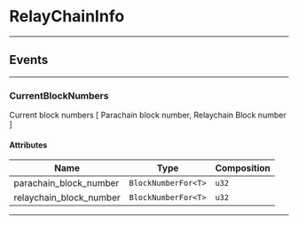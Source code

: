 
# RelayChainInfo

---------
## Events

---------
### CurrentBlockNumbers
Current block numbers
[ Parachain block number, Relaychain Block number ]
#### Attributes
| Name | Type | Composition
| -------- | -------- | -------- |
| parachain_block_number | `BlockNumberFor<T>` | ```u32```
| relaychain_block_number | `BlockNumberFor<T>` | ```u32```

---------